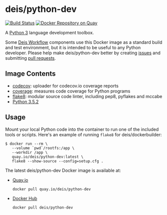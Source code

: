 # deis/python-dev

[![Build Status](https://travis-ci.org/deis/docker-python-dev.svg?branch=master)](https://travis-ci.org/deis/docker-python-dev) [![Docker Repository on Quay](https://quay.io/repository/deis/python-dev/status "Docker Repository on Quay")](https://quay.io/repository/deis/python-dev)

A [Python 3][] language development toolbox.

Some [Deis Workflow][] components use this Docker image as a standard build and test environment,
but it is intended to be useful to any Python developer. Please help make deis/python-dev better by
creating [issues][] and submitting [pull requests][].

## Image Contents

* [codecov][]: uploader for codecov.io coverage reports
* [coverage][]: measures code coverage for Python programs
* [flake8][]: modular source code linter, including pep8, pyflakes and mccabe
* [Python 3.5.2][Python 3]

## Usage

Mount your local Python code into the container to run one of the included tools or scripts.
Here's an example of running `flake8` for deis/dockerbuilder:

```console
$ docker run --rm \
   --volume `pwd`/rootfs:/app \
   --workdir /app \
   quay.io/deis/python-dev:latest \
   flake8 --show-source --config=setup.cfg .
```

The latest deis/python-dev Docker image is available at:

* [Quay.io][]
  ```
  docker pull quay.io/deis/python-dev
  ```

* [Docker Hub][]
  ```
  docker pull deis/python-dev
  ```

[Python 3]: https://docs.python.org/3.5/
[Deis Workflow]: https://deis.com/
[Docker Hub]: https://hub.docker.com
[issues]: https://github.com/deisthree/docker-python-dev/issues
[jq]: https://stedolan.github.io/jq/
[pull requests]: https://github.com/deisthree/docker-python-dev/pulls
[codecov]: https://codecov.io/
[coverage]: https://coverage.readthedocs.io
[flake8]: https://gitlab.com/pycqa/flake8
[Quay.io]: https://quay.io
[shellcheck]: https://github.com/koalaman/shellcheck
